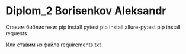 # Diplom_2 Borisenkov Aleksandr

Ставим библиотеки:
pip install pytest
pip install allure-pytest
pip install requests

Или ставим из файла requirements.txt